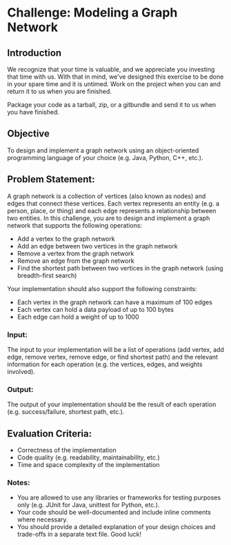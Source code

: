 # Challenge: Modeling a Graph Network

## Introduction
We recognize that your time is valuable, and we appreciate you investing that time with us. With that in mind, we've designed this exercise to be done in your spare time and it is untimed. Work on the project when you can and return it to us when you are finished.

Package your code as a tarball, zip, or a gitbundle and send it to us when you have finished.

## Objective
To design and implement a graph network using an object-oriented programming language of your choice (e.g. Java, Python, C++, etc.).

## Problem Statement:

A graph network is a collection of vertices (also known as nodes) and edges that connect these vertices. Each vertex represents an entity (e.g. a person, place, or thing) and each edge represents a relationship between two entities. In this challenge, you are to design and implement a graph network that supports the following operations:

- Add a vertex to the graph network
- Add an edge between two vertices in the graph network
- Remove a vertex from the graph network
- Remove an edge from the graph network
- Find the shortest path between two vertices in the graph network (using breadth-first search)


Your implementation should also support the following constraints:
- Each vertex in the graph network can have a maximum of 100 edges
- Each vertex can hold a data payload of up to 100 bytes
- Each edge can hold a weight of up to 1000

### Input:
The input to your implementation will be a list of operations (add vertex, add edge, remove vertex, remove edge, or find shortest path) and the relevant information for each operation (e.g. the vertices, edges, and weights involved).

### Output:
The output of your implementation should be the result of each operation (e.g. success/failure, shortest path, etc.).

## Evaluation Criteria:

- Correctness of the implementation
- Code quality (e.g. readability, maintainability, etc.)
- Time and space complexity of the implementation

### Notes:

- You are allowed to use any libraries or frameworks for testing purposes only (e.g. JUnit for Java, unittest for Python, etc.).
- Your code should be well-documented and include inline comments where necessary.
- You should provide a detailed explanation of your design choices and trade-offs in a separate text file.
Good luck!
